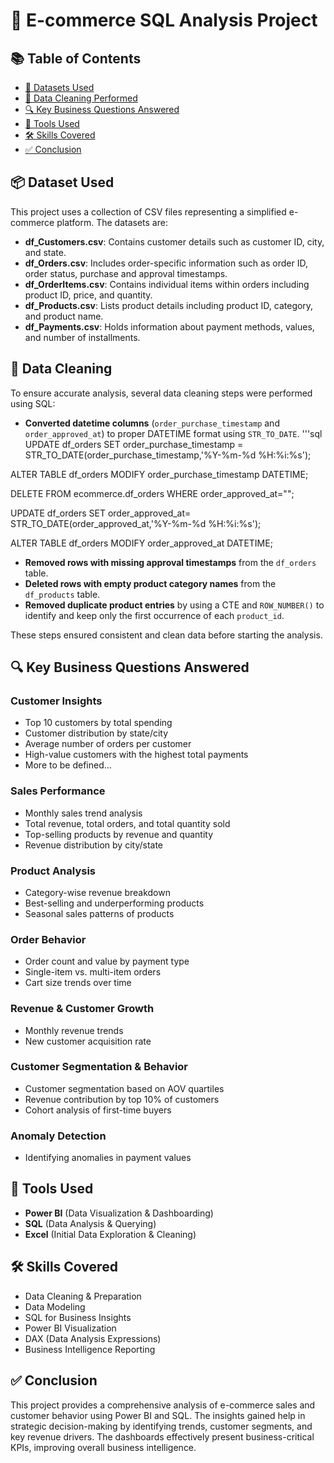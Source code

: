 # 🛒 E-commerce SQL Analysis Project
## 📚 Table of Contents
- [📁 Datasets Used](#-datasets-used)
- [🧹 Data Cleaning Performed](#-data-cleaning-performed)
- [🔍 Key Business Questions Answered](#-key-business-questions-answered)
- [🧰 Tools Used](#-tools-used)
- [🛠️ Skills Covered](#-skills-covered)
- [✅ Conclusion](#-conclusion)

## 📦 Dataset Used

This project uses a collection of CSV files representing a simplified e-commerce platform. The datasets are:

- **df_Customers.csv**: Contains customer details such as customer ID, city, and state.
- **df_Orders.csv**: Includes order-specific information such as order ID, order status, purchase and approval timestamps.
- **df_OrderItems.csv**: Contains individual items within orders including product ID, price, and quantity.
- **df_Products.csv**: Lists product details including product ID, category, and product name.
- **df_Payments.csv**: Holds information about payment methods, values, and number of installments.

## 🧹 Data Cleaning

To ensure accurate analysis, several data cleaning steps were performed using SQL:

- **Converted datetime columns** (`order_purchase_timestamp` and `order_approved_at`) to proper DATETIME format using `STR_TO_DATE`.
'''sql
UPDATE df_orders 
SET order_purchase_timestamp = 
STR_TO_DATE(order_purchase_timestamp,'%Y-%m-%d %H:%i:%s');

ALTER TABLE df_orders MODIFY order_purchase_timestamp DATETIME;


DELETE  FROM ecommerce.df_orders
WHERE order_approved_at="";

UPDATE df_orders SET order_approved_at=
STR_TO_DATE(order_approved_at,'%Y-%m-%d %H:%i:%s');

ALTER TABLE df_orders MODIFY order_approved_at DATETIME;
  
- **Removed rows with missing approval timestamps** from the `df_orders` table.
- **Deleted rows with empty product category names** from the `df_products` table.
- **Removed duplicate product entries** by using a CTE and `ROW_NUMBER()` to identify and keep only the first occurrence of each `product_id`.

These steps ensured consistent and clean data before starting the analysis.


## 🔍 Key Business Questions Answered
### Customer Insights
- Top 10 customers by total spending
- Customer distribution by state/city
- Average number of orders per customer
- High-value customers with the highest total payments
- More to be defined...

### Sales Performance
- Monthly sales trend analysis
- Total revenue, total orders, and total quantity sold
- Top-selling products by revenue and quantity
- Revenue distribution by city/state

### Product Analysis
- Category-wise revenue breakdown
- Best-selling and underperforming products
- Seasonal sales patterns of products

### Order Behavior
- Order count and value by payment type
- Single-item vs. multi-item orders
- Cart size trends over time

### Revenue & Customer Growth
- Monthly revenue trends
- New customer acquisition rate

### Customer Segmentation & Behavior
- Customer segmentation based on AOV quartiles
- Revenue contribution by top 10% of customers
- Cohort analysis of first-time buyers

### Anomaly Detection
- Identifying anomalies in payment values

## 🧰 Tools Used
- **Power BI** (Data Visualization & Dashboarding)
- **SQL** (Data Analysis & Querying)
- **Excel** (Initial Data Exploration & Cleaning)

## 🛠️ Skills Covered
- Data Cleaning & Preparation
- Data Modeling
- SQL for Business Insights
- Power BI Visualization
- DAX (Data Analysis Expressions)
- Business Intelligence Reporting

## ✅ Conclusion
This project provides a comprehensive analysis of e-commerce sales and customer behavior using Power BI and SQL. The insights gained help in strategic decision-making by identifying trends, customer segments, and key revenue drivers. The dashboards effectively present business-critical KPIs, improving overall business intelligence.

